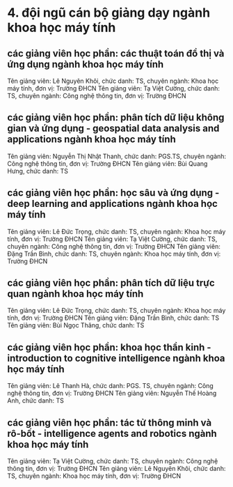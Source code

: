 # 4. đội ngũ cán bộ giảng dạy ngành khoa học máy tính
## các giảng viên học phần: các thuật toán đồ thị và ứng dụng ngành khoa học máy tính
Tên giảng viên: Lê Nguyên Khôi, chức danh: TS, chuyên ngành: Khoa học máy tính, đơn vị: Trường ĐHCN
Tên giảng viên: Tạ Việt Cường, chức danh: TS, chuyên ngành: Công nghệ thông tin, đơn vị: Trường ĐHCN
## các giảng viên học phần: phân tích dữ liệu không gian và ứng dụng - geospatial data analysis and applications ngành khoa học máy tính
Tên giảng viên: Nguyễn Thị Nhật Thanh, chức danh: PGS.TS, chuyên ngành: Công nghệ thông tin, đơn vị: Trường ĐHCN
Tên giảng viên: Bùi Quang Hưng, chức danh: TS
## các giảng viên học phần: học sâu và ứng dụng - deep learning and applications ngành khoa học máy tính
Tên giảng viên: Lê Đức Trọng, chức danh: TS, chuyên ngành: Khoa học máy tính, đơn vị: Trường ĐHCN
Tên giảng viên: Tạ Việt Cường, chức danh: TS, chuyên ngành: Công nghệ thông tin, đơn vị: Trường ĐHCN
Tên giảng viên: Đặng Trần Bình, chức danh: TS, chuyên ngành: Khoa học máy tính, đơn vị: Trường ĐHCN
## các giảng viên học phần: phân tích dữ liệu trực quan ngành khoa học máy tính
Tên giảng viên: Lê Đức Trọng, chức danh: TS, chuyên ngành: Khoa học máy tính, đơn vị: Trường ĐHCN
Tên giảng viên: Đặng Trần Bình, chức danh: TS
Tên giảng viên: Bùi Ngọc Thăng, chức danh: TS
## các giảng viên học phần: khoa học thần kinh - introduction to cognitive intelligence ngành khoa học máy tính
Tên giảng viên: Lê Thanh Hà, chức danh: PGS. TS, chuyên ngành: Công nghệ thông tin, đơn vị: Trường ĐHCN
Tên giảng viên: Nguyễn Thế Hoàng Anh, chức danh: TS
## các giảng viên học phần: tác tử thông minh và rô-bốt - intelligence agents and robotics ngành khoa học máy tính
Tên giảng viên: Tạ Việt Cường, chức danh: TS, chuyên ngành: Công nghệ thông tin, đơn vị: Trường ĐHCN
Tên giảng viên: Lê Nguyên Khôi, chức danh: TS, chuyên ngành: Khoa học máy tính, đơn vị: Trường ĐHCN
